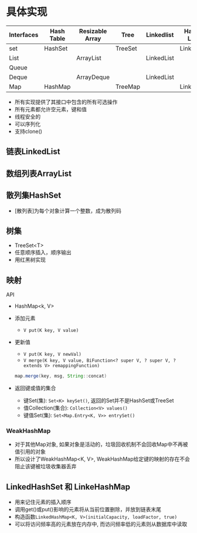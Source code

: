 # 具体实现

|Interfaces|Hash Table|Resizable Array|Tree|Linkedlist|Hash table + Linked list|
|--|--|--|--|--|--|
|set|HashSet||TreeSet||LinkedHashSet|
|List||ArrayList||LinkedList||
|Queue||||||
|Deque||ArrayDeque||LinkedList||
|Map|HashMap||TreeMap||LinkedHashMap|

- 所有实现提供了其接口中包含的所有可选操作
- 所有元素都允许空元素，键和值
- 线程安全的
- 可以序列化
- 支持clone()

## 链表LinkedList

## 数组列表ArrayList

## 散列集HashSet

- [散列表]为每个对象计算一个整数，成为散列码

## 树集

- TreeSet\<T\>
- 任意顺序插入，顺序输出
- 用红黑树实现

## 映射

API

- HashMap\<k, V\>
- 添加元素
  - `V put(K key, V value)`
- 更新值
  - `V put(K key, V newVal)`
  - `V merge(K key, V value, BiFunction<? super V, ? super V, ? extends V> remappingFunction)`

  ```java
  map.merge(key, msg, String::concat)
  ```

- 返回键或值的集合
  - 键Set(集): `Set<K> keySet()`, 返回的Set并不是HashSet或TreeSet
  - 值Collection(集合): `Collection<V> values()`
  - 键值Set(集): `Set<Map.Entry<K, V>> entrySet()`

### WeakHashMap 

- 对于其他Map对象, 如果对象是活动的，垃圾回收机制不会回收Map中不再被值引用的对象
- 所以设计了WeakHashMap\<K, V\>, WeakHashMap给定键的映射的存在不会阻止该键被垃圾收集器丢弃

## LinkedHashSet 和 LinkeHashMap

- 用来记住元素的插入顺序 
- 调用get()或put()影响的元素将从当前位置删除，并放到链表末尾
- 构造函数`LinkedHashMap<K, V>(initialCapacity, loadFactor, true)`
- 可以将访问频率高的元素放在内存中, 而访问频率低的元素则从数据库中读取
